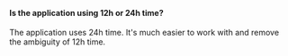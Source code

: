 ﻿‎

#### Is the application using 12h or 24h time?

The application uses 24h time. It's much easier to work with and remove the ambiguity of 12h time.
